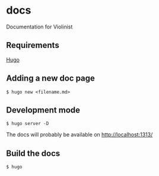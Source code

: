 # docs
Documentation for Violinist

## Requirements

[Hugo](https://gohugo.io/)

## Adding a new doc page

```
$ hugo new <filename.md>
```

## Development mode

```
$ hugo server -D
```

The docs will probably be available on [http://localhost:1313/](http://localhost:1313/)

## Build the docs

```
$ hugo
```
